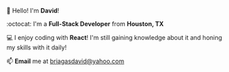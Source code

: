 :wave: Hello! I'm **David**! <br/>

:octocat: I'm a **Full-Stack Developer** from **Houston, TX** <br/>

:computer: I enjoy coding with **React**! I'm still gaining knowledge about it and honing my skills with it daily!

:mailbox: **Email** me at [briagasdavid@yahoo.com](mailto:briagasdavid@yahoo.com)

